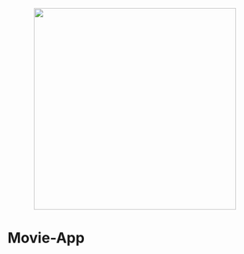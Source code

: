 <p align="center"><img src="https://i0.wp.com/mightyawesomeproductions.com/wp-content/uploads/2016/02/MAlogo-01-500-pixels.png?fit=500%2C500&ssl=1" width="400"></p>


# Movie-App
